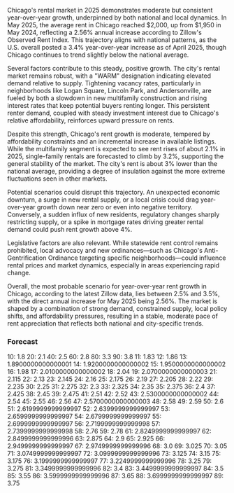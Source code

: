 Chicago's rental market in 2025 demonstrates moderate but consistent year-over-year growth, underpinned by both national and local dynamics. In May 2025, the average rent in Chicago reached $2,000, up from $1,950 in May 2024, reflecting a 2.56% annual increase according to Zillow's Observed Rent Index. This trajectory aligns with national patterns, as the U.S. overall posted a 3.4% year-over-year increase as of April 2025, though Chicago continues to trend slightly below the national average.

Several factors contribute to this steady, positive growth. The city's rental market remains robust, with a "WARM" designation indicating elevated demand relative to supply. Tightening vacancy rates, particularly in neighborhoods like Logan Square, Lincoln Park, and Andersonville, are fueled by both a slowdown in new multifamily construction and rising interest rates that keep potential buyers renting longer. This persistent renter demand, coupled with steady investment interest due to Chicago's relative affordability, reinforces upward pressure on rents.

Despite this strength, Chicago's rent growth is moderate, tempered by affordability constraints and an incremental increase in available listings. While the multifamily segment is expected to see rent rises of about 2.1% in 2025, single-family rentals are forecasted to climb by 3.2%, supporting the general stability of the market. The city's rent is about 3% lower than the national average, providing a degree of insulation against the more extreme fluctuations seen in other markets.

Potential scenarios could disrupt this trajectory. An unexpected economic downturn, a surge in new rental supply, or a local crisis could drag year-over-year growth down near zero or even into negative territory. Conversely, a sudden influx of new residents, regulatory changes sharply restricting supply, or a spike in mortgage rates driving greater rental demand could push rent growth above 4%.

Legislative factors are also relevant. While statewide rent control remains prohibited, local advocacy and new ordinances—such as Chicago's Anti-Gentrification Ordinance targeting specific neighborhoods—could influence rental prices and market dynamics, especially in areas experiencing rapid change.

Overall, the most probable scenario for year-over-year rent growth in Chicago, according to the latest Zillow data, lies between 2.5% and 3.5%, with the direct annual increase for May 2025 being 2.56%. The market is shaped by a combination of strong demand, constrained supply, local policy shifts, and affordability pressures, resulting in a stable, moderate pace of rent appreciation that reflects both national and city-specific trends.

### Forecast

10: 1.8
20: 2.1
40: 2.5
60: 2.8
80: 3.3
90: 3.8
11: 1.83
12: 1.86
13: 1.8900000000000001
14: 1.9200000000000002
15: 1.9500000000000002
16: 1.98
17: 2.0100000000000002
18: 2.04
19: 2.0700000000000003
21: 2.115
22: 2.13
23: 2.145
24: 2.16
25: 2.175
26: 2.19
27: 2.205
28: 2.22
29: 2.235
30: 2.25
31: 2.275
32: 2.3
33: 2.325
34: 2.35
35: 2.375
36: 2.4
37: 2.425
38: 2.45
39: 2.475
41: 2.51
42: 2.52
43: 2.5300000000000002
44: 2.54
45: 2.55
46: 2.56
47: 2.5700000000000003
48: 2.58
49: 2.59
50: 2.6
51: 2.6199999999999997
52: 2.6399999999999997
53: 2.6599999999999997
54: 2.6799999999999997
55: 2.6999999999999997
56: 2.7199999999999998
57: 2.7399999999999998
58: 2.76
59: 2.78
61: 2.8249999999999997
62: 2.8499999999999996
63: 2.875
64: 2.9
65: 2.925
66: 2.9499999999999997
67: 2.9749999999999996
68: 3.0
69: 3.025
70: 3.05
71: 3.0749999999999997
72: 3.0999999999999996
73: 3.125
74: 3.15
75: 3.175
76: 3.1999999999999997
77: 3.2249999999999996
78: 3.25
79: 3.275
81: 3.3499999999999996
82: 3.4
83: 3.4499999999999997
84: 3.5
85: 3.55
86: 3.5999999999999996
87: 3.65
88: 3.6999999999999997
89: 3.75